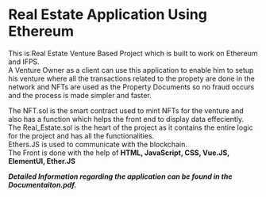 # Real Estate Application Using Ethereum
This is Real Estate Venture Based Project which is built to work on Ethereum and IFPS.  
A Venture Owner as a client can use this application to enable him to setup his venture where all the transactions related to the propety are done in the network 
and NFTs are used as the Property Documents so no fraud occurs and the process is made simpler and faster.  
  
The NFT.sol is the smart contract used to mint NFTs for the venture and also has a function which helps the front end to display data effeciently.  
The Real_Estate.sol is the heart of the project as it contains the entire logic for the project and has all the functionalities.  
Ethers.JS is used to communicate with the blockchain.  
The Front is done with the help of **HTML, JavaScript, CSS, Vue.JS, ElementUI, Ether.JS**  
  
**_Detailed Information regarding the application can be found in the Documentaiton.pdf._**
